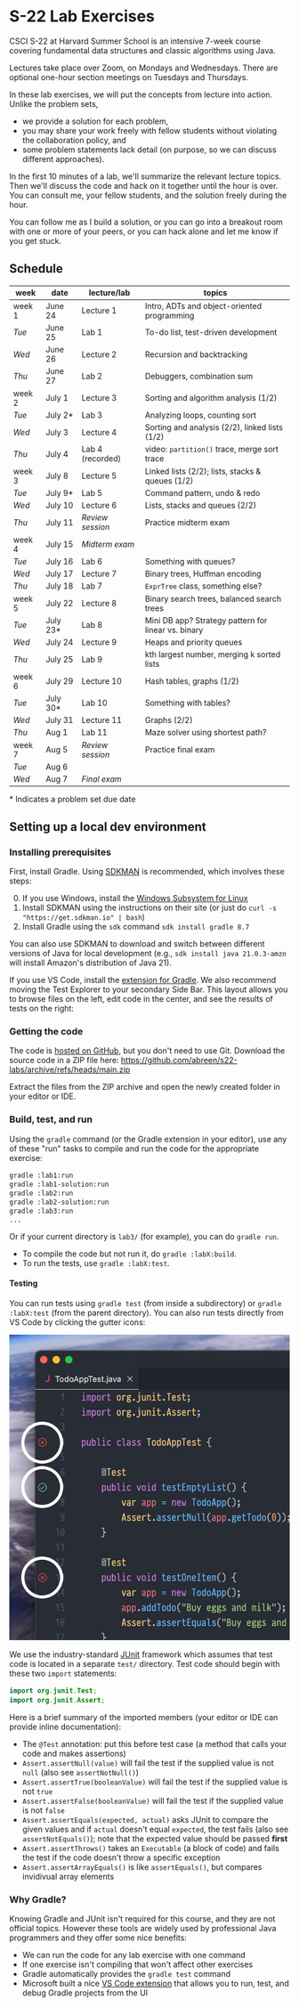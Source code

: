 # S-22 Lab Exercises

CSCI S-22 at Harvard Summer School is an intensive 7-week course covering
fundamental data structures and classic algorithms using Java.

Lectures take place over Zoom, on Mondays and Wednesdays. There are optional
one-hour section meetings on Tuesdays and Thursdays.

In these lab exercises, we will put the concepts from lecture into action.
Unlike the problem sets,

- we provide a solution for each problem,
- you may share your work freely with fellow students without violating
  the collaboration policy, and
- some problem statements lack detail (on purpose, so we can discuss
  different approaches).

In the first 10 minutes of a lab, we'll summarize the relevant lecture topics.
Then we'll discuss the code and hack on it together until the hour is over.
You can consult me, your fellow students, and the solution freely during the hour.

You can follow me as I build a solution, or you can go into a breakout room with
one or more of your peers, or you can hack alone and let me know if you get stuck.

## Schedule

| week   | date      | lecture/lab      | topics                                              |
| ------ | --------- | ---------------- | --------------------------------------------------- |
| week 1 | June 24   | Lecture 1        | Intro, ADTs and object-oriented programming         |
| _Tue_  | June 25   | Lab 1            | To-do list, test-driven development                 |
| _Wed_  | June 26   | Lecture 2        | Recursion and backtracking                          |
| _Thu_  | June 27   | Lab 2            | Debuggers, combination sum                          |
| week 2 | July 1    | Lecture 3        | Sorting and algorithm analysis (1/2)                |
| _Tue_  | July 2\*  | Lab 3            | Analyzing loops, counting sort                      |
| _Wed_  | July 3    | Lecture 4        | Sorting and analysis (2/2), linked lists (1/2)      |
| _Thu_  | July 4    | Lab 4 (recorded) | video: `partition()` trace, merge sort trace        |
| week 3 | July 8    | Lecture 5        | Linked lists (2/2); lists, stacks & queues (1/2)    |
| _Tue_  | July 9\*  | Lab 5            | Command pattern, undo & redo                        |
| _Wed_  | July 10   | Lecture 6        | Lists, stacks and queues (2/2)                      |
| _Thu_  | July 11   | _Review session_ | Practice midterm exam                               |
| week 4 | July 15   | _Midterm exam_   |                                                     |
| _Tue_  | July 16   | Lab 6            | Something with queues?                              |
| _Wed_  | July 17   | Lecture 7        | Binary trees, Huffman encoding                      |
| _Thu_  | July 18   | Lab 7            | `ExprTree` class, something else?                   |
| week 5 | July 22   | Lecture 8        | Binary search trees, balanced search trees          |
| _Tue_  | July 23\* | Lab 8            | Mini DB app? Strategy pattern for linear vs. binary |
| _Wed_  | July 24   | Lecture 9        | Heaps and priority queues                           |
| _Thu_  | July 25   | Lab 9            | kth largest number, merging k sorted lists          |
| week 6 | July 29   | Lecture 10       | Hash tables, graphs (1/2)                           |
| _Tue_  | July 30\* | Lab 10           | Something with tables?                              |
| _Wed_  | July 31   | Lecture 11       | Graphs (2/2)                                        |
| _Thu_  | Aug 1     | Lab 11           | Maze solver using shortest path?                    |
| week 7 | Aug 5     | _Review session_ | Practice final exam                                 |
| _Tue_  | Aug 6     |                  |                                                     |
| _Wed_  | Aug 7     | _Final exam_     |                                                     |

\* Indicates a problem set due date

## Setting up a local dev environment

### Installing prerequisites

First, install Gradle. Using [SDKMAN](https://sdkman.io/) is recommended, which
involves these steps:

0. If you use Windows, install the [Windows Subsystem for Linux][wsl]
1. Install SDKMAN using the instructions on their site (or just do
   `curl -s "https://get.sdkman.io" | bash`)
2. Install Gradle using the `sdk` command `sdk install gradle 8.7`

You can also use SDKMAN to download and switch between different versions of Java for
local development (e.g., `sdk install java 21.0.3-amzn` will install Amazon's
distribution of Java 21).

If you use VS Code, install the [extension for Gradle][gradle-extension].
We also recommend moving the Test Explorer to your secondary Side Bar.
This layout allows you to browse files on the left, edit code in the center,
and see the results of tests on the right:

### Getting the code

The code is [hosted on GitHub](https://github.com/abreen/s22-labs), but you don't need
to use Git. Download the source code in a ZIP file here:
https://github.com/abreen/s22-labs/archive/refs/heads/main.zip

Extract the files from the ZIP archive and open the newly created folder in your editor
or IDE.

### Build, test, and run

Using the `gradle` command (or the Gradle extension in your editor), use any of
these "run" tasks to compile and run the code for the appropriate exercise:

    gradle :lab1:run
    gradle :lab1-solution:run
    gradle :lab2:run
    gradle :lab2-solution:run
    gradle :lab3:run
    ...

Or if your current directory is `lab3/` (for example), you can do `gradle run`.

- To compile the code but not run it, do `gradle :labX:build`.
- To run the tests, use `gradle :labX:test`.

#### Testing

You can run tests using `gradle test` (from inside a subdirectory)
or `gradle :labX:test` (from the parent directory). You can
also run tests directly from VS Code by clicking the gutter icons:

![The test gutter icons showing test results](gutter-icons.png)

We use the industry-standard [JUnit][junit] framework which assumes that
test code is located in a separate `test/` directory.
Test code should begin with these two `import` statements:

```java
import org.junit.Test;
import org.junit.Assert;
```

Here is a brief summary of the imported members (your editor
or IDE can provide inline documentation):

- The `@Test` annotation: put this before test case (a method
  that calls your code and makes assertions)
- `Assert.assertNull(value)` will fail the test if the supplied
  value is not `null` (also see `assertNotNull()`)
- `Assert.assertTrue(booleanValue)` will fail the test if the
  supplied value is not `true`
- `Assert.assertFalse(booleanValue)` will fail the test if the
  supplied value is not `false`
- `Assert.assertEquals(expected, actual)` asks JUnit to compare
  the given values and if `actual` doesn't equal `expected`, the
  test fails (also see `assertNotEquals()`); note that the expected
  value should be passed **first**
- `Assert.assertThrows()` takes an `Executable` (a block of code)
  and fails the test if the code doesn't throw a specific exception
- `Assert.assertArrayEquals()` is like `assertEquals()`, but
  compares invidivual array elements

### Why Gradle?

Knowing Gradle and JUnit isn't required for this course, and they are not
official topics. However these tools are widely used by professional Java
programmers and they offer some nice benefits:

- We can run the code for any lab exercise with one command
- If one exercise isn't compiling that won't affect other exercises
- Gradle automatically provides the `gradle test` command
- Microsoft built a nice [VS Code extension][gradle-extension] that allows
  you to run, test, and debug Gradle projects from the UI

[wsl]: https://learn.microsoft.com/en-us/windows/wsl/install
[gradle-extension]: https://marketplace.visualstudio.com/items?itemName=vscjava.vscode-gradle
[toolchains]: https://docs.gradle.org/current/samples/sample_jvm_multi_project_with_toolchains.html
[literate]: https://en.wikipedia.org/wiki/Literate_programming
[info-string]: https://spec.commonmark.org/0.31.2/#info-string
[junit]: https://junit.org/junit5/
